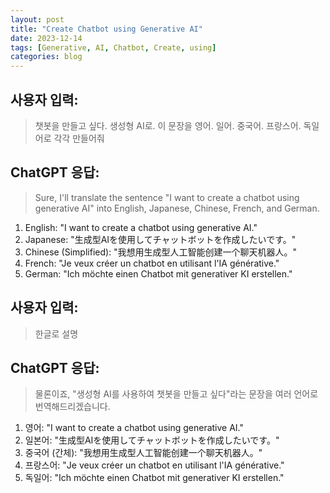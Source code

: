```yaml
---
layout: post
title: "Create Chatbot using Generative AI"
date: 2023-12-14
tags: [Generative, AI, Chatbot, Create, using]
categories: blog
---
```


## 사용자 입력:
> 챗봇을 만들고 싶다. 생성형 AI로. 이 문장을 영어. 일어. 중국어. 프랑스어. 독일어로 각각 만들어줘

## ChatGPT 응답:
> Sure, I'll translate the sentence "I want to create a chatbot using generative AI" into English, Japanese, Chinese, French, and German.

1. English: "I want to create a chatbot using generative AI."
2. Japanese: "生成型AIを使用してチャットボットを作成したいです。"
3. Chinese (Simplified): "我想用生成型人工智能创建一个聊天机器人。"
4. French: "Je veux créer un chatbot en utilisant l'IA générative."
5. German: "Ich möchte einen Chatbot mit generativer KI erstellen."

## 사용자 입력:
> 한글로 설명

## ChatGPT 응답:
> 물론이죠, "생성형 AI를 사용하여 챗봇을 만들고 싶다"라는 문장을 여러 언어로 번역해드리겠습니다.

1. 영어: "I want to create a chatbot using generative AI."
2. 일본어: "生成型AIを使用してチャットボットを作成したいです。"
3. 중국어 (간체): "我想用生成型人工智能创建一个聊天机器人。"
4. 프랑스어: "Je veux créer un chatbot en utilisant l'IA générative."
5. 독일어: "Ich möchte einen Chatbot mit generativer KI erstellen."

